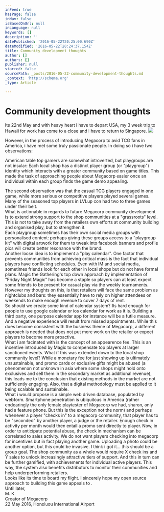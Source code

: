 ```yaml
---
inFeed: true
hasPage: false
inNav: false
isBasedOnUrl: null
inLanguage: null
keywords: []
description: ''
datePublished: '2016-05-22T20:25:00.690Z'
dateModified: '2016-05-22T20:24:37.154Z'
title: Community development thoughts
author: []
authors: []
publisher: null
starred: false
sourcePath: _posts/2016-05-22-community-development-thoughts.md
_context: 'http://schema.org'
_type: Article

---
```

# Community development thoughts

Its 22nd May and with heavy heart i have to depart USA, my 3 week trip to Hawaii for work has come to a close and i have to return to Singapore.
![](https://s3-us-west-2.amazonaws.com/the-grid-img/p/55d59588a5027d932c7b6fb2e70e0a3657d0d235.jpg)

However, in the process of introducing Megacorp to avid TCG fans in America, i have met some truly passionate people. In doing so i have two observations:

American table top gamers are somewhat introverted, but playgroups are not insular: Each local shop has a distinct player group (or "playgroup") identity which interacts with a greater community based on game titles. This made the task of approaching people about Megacorp easier once an individual within each group finds the game demo appealing.

The second observation was that the casual TCG players engaged in one game, while more serious or competitive players played several games. Many of the seasoned top players in LVLup con had two to three games under their belt.   
What is actionable in regards to future Megacorp community development is to extend strong support to the shop communities at a "grassroots" level. This is not to take away from the retailers own efforts at community building and organised play, but to strengthen it.   
Each playgroup sometimes has their own social media groups with personalised content: perhaps giving these groups access to a "playgroup kit" with digital artwork for them to tweak into facebook banners and profile pics will create better resonance with the brand.   
Another loose idea is to implement a "play calendar". One factor that prevents communities from achieving critical mass is the fact that individual players have conflicting schedules. Even with IM and social media, sometimes friends look for each other in local shops but do not have formal plans. Magic the Gathering's top down approach by implementation of "Friday Night Magic" has become a staple so players can at least expect some friends to be present for casual play via the weekly tournaments. However my thoughts on this, is that retailers will face the same problem as nightclubs and bars: they essentially have to rely on higher attendees on weekends to make enough revenue to cover 7 days of rent.   
So should we create some kind of calendar system? Its hard enough for people to use google calendar or ios calendar for work as it is. Building a third party, one purpose calendar app for instance will be a futile measure. And a negative experience will result from missed appointments. While this does become consistent with the business theme of Megacorp, a different approach is needed that does not put more work on the retailer or expect players to become more proactive.   
What i am facinated with is the concept of an appearence fee. This is an incentive introduced by Magic to compensate top players at larger sanctioned events. What if this was extended down to the local shop community level? While a monetary fee for just showing up is ultimately unsustainable, and promo cards or exclusive gifts might be abused (a phenomenon not unknown in asia where some shops might hold onto exclusives and sell them in the secondary market as additional revenue), this leads me to the conclusion that existing methods in the market are not sufficiently engaging. Also, that a digital methodology must be applied to it being scalable and sustainable.   
What i would propose is a simple web driven database, populated by webform. Smartphone penetration is ubiquitous in America (rather endearingly the only female playtester of Megacorp we had, sharon, only had a feature phone. But this is the exception not the norm) and perhaps whenever a player "checks in" to a megacorp community, that player has to be "seconded" by another player, a judge or the retailer. Enough check in activity per month would then entail a promo sent directly to player. Now, in order to anticipate potential abuse, the check in mechanism can be correlated to sales activity. We do not want players checking into megacorp for incentives but in fact playing another game. Uploading a photo could be another option, but this could be invasive. I think i got it... this should be a group goal. The shop community as a whole would require X check ins and Y sales to unlock increasingly attractive tiers of support. And this in turn can be further gamified, with achievements for individual active players. This way, the system also benefits distributors to monitor their communities and help underperforming retailers.   
Looks like its time to board my flight. I sincerely hope my open source approach to building this game appeals to .   
Until later,   
M. K.   
Creator of Megacorp   
22 May 2016, Honoluou International Airport
